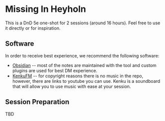 # Missing In Heyholn

This is a DnD 5e one-shot for 2 sessions (around 16 hours).
Feel free to use it directly or for inspiration.

## Software

In order to receive best experience, we recommend the following software:
* [Obsidian](https://obsidian.md/) -- most of the notes are maintained with the tool and custom plugins are used for best DM experience.
* [KenkuFM](https://www.kenku.fm/) -- for copyright reasons there is no music in the repo, however, there are links to youtube you can use. Kenku is a soundboard that will allow you to use music with ease at your session.

## Session Preparation

TBD